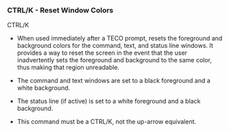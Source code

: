 ### CTRL/K - Reset Window Colors

CTRL/K
- When used immediately after a TECO prompt, resets the foreground and
background colors for the command, text, and status line windows. It
provides a way to reset the screen in the event that the user
inadvertently sets the foreground and background to the same color,
thus making that region unreadable.

- The command and text windows are set to a black foreground and a white
background.

- The status line (if active) is set to a white foreground and a black
background.

- This command must be a CTRL/K, not the up-arrow equivalent.